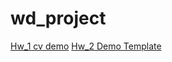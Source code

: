 # wd_project
[Hw_1 cv demo](https://maxcon-ai.github.io/wd_project)
[Hw_2 Demo Template](https://maxcon-ai.github.io/wd_project/hw2_templete/index.html)
